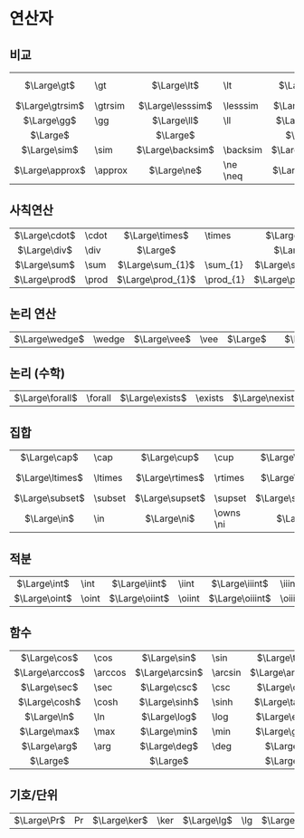 # 연산자
## 비교
|||||||||
|:-:|:-|:-:|:-|:-:|:-|:-:|:-|
$\Large\gt$|\gt|$\Large\lt$|\lt|$\Large\ge$|\ge<br/>\geq|$\Large\le$|\le<br/>\leq
$\Large\gtrsim$|\gtrsim|$\Large\lesssim$|\lesssim|$\Large\ngeq$|\ngeq|$\Large\nleq$|\nleq
$\Large\gg$|\gg|$\Large\ll$|\ll|$\Large\ggg$|\ggg|$\Large\lll$|\lll
$\Large$||$\Large$||$\Large$||$\Large$|
$\Large\sim$|\sim|$\Large\backsim$|\backsim|$\Large\simeq$|\simeq|$\Large\cong$|\cong
$\Large\approx$|\approx|$\Large\ne$|\ne<br/>\neq|$\Large\equiv$|\equiv|$\Large$|

## 사칙연산
|||||||||
|:-:|:-|:-:|:-|:-:|:-|:-:|:-|
$\Large\cdot$|\cdot|$\Large\times$|\times|$\Large\pm$|\pm|$\Large\mp$|\pm
$\Large\div$|\div|$\Large$||$\Large$||$\Large$|
$\Large\sum$|\sum|$\Large\sum_{1}$|\sum_{1}|$\Large\sum^{2}$|\sum^{2}|$\Large\sum_{1}^{2}$|\sum_{1}^{2}
$\Large\prod$|\prod|$\Large\prod_{1}$|\prod_{1}|$\Large\prod^{2}$|\prod^{2}|$\Large\prod_{1}^{2}$|\prod_{1}^{2}

## 논리 연산
|||||||||
|:-:|:-|:-:|:-|:-:|:-|:-:|:-|
$\Large\wedge$|\wedge|$\Large\vee$|\vee|$\Large$||$\Large$|

## 논리 (수학)
|||||||||
|:-:|:-|:-:|:-|:-:|:-|:-:|:-|
$\Large\forall$|\forall|$\Large\exists$|\exists|$\Large\nexists$|\nexists|$\Large$|

## 집합
|||||||||
|:-:|:-|:-:|:-|:-:|:-|:-:|:-|
$\Large\cap$|\cap|$\Large\cup$|\cup|$\Large\bigcap$|\bigcap|$\Large\bigcup$|\bigcup|$\Large$||$\Large$|
$\Large\ltimes$|\ltimes|$\Large\rtimes$|\rtimes|$\Large\bowtie$|\bowtie<br/>\Join|$\Large$|
$\Large\subset$|\subset|$\Large\supset$|\supset|$\Large\subseteq$|\subseteq|$\Large\supseteq$|\supseteq
$\Large\in$|\in|$\Large\ni$|\owns<br/>\ni|$\Large$||$\Large$|

## 적분
|||||||||
|:-:|:-|:-:|:-|:-:|:-|:-:|:-|
$\Large\int$|\int|$\Large\iint$|\iint|$\Large\iiint$|\iiint|$\Large$|
$\Large\oint$|\oint|$\Large\oiint$|\oiint|$\Large\oiiint$|\oiiint|$\Large$|

## 함수
|||||||||
|:-:|:-|:-:|:-|:-:|:-|:-:|:-|
$\Large\cos$|\cos|$\Large\sin$|\sin|$\Large\tan$|\tan|$\Large$|
$\Large\arccos$|\arccos|$\Large\arcsin$|\arcsin|$\Large\arctan$|\arctan|$\Large$|
$\Large\sec$|\sec|$\Large\csc$|\csc|$\Large\cot$|\cot|$\Large$|
$\Large\cosh$|\cosh|$\Large\sinh$|\sinh|$\Large\tanh$|\tanh|$\Large\coth$|\coth
$\Large\ln$|\ln|$\Large\log$|\log|$\Large\exp$|\exp|$\Large$|
$\Large\max$|\max|$\Large\min$|\min|$\Large\gcd$|\gcd|$\Large$|
$\Large\arg$|\arg|$\Large\deg$|\deg|$\Large$||$\Large$|
$\Large$||$\Large$||$\Large$||$\Large$|


## 기호/단위
|||||||||
|:-:|:-|:-:|:-|:-:|:-|:-:|:-|
$\Large\Pr$|Pr|$\Large\ker$|\ker|$\Large\lg$|\lg|$\Large$|

